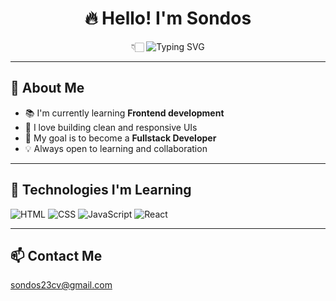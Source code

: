 <h1 align="center">🔥 Hello! I'm Sondos</h1>

<p align="center">
👇🏻  <img src="https://readme-typing-svg.demolab.com?font=Fira+Code&size=22&pause=1000&color=F59E0B&center=true&vCenter=true&width=500&lines=%F0%9F%92%BB+Currently+learning+Frontend...;%F0%9F%9A%80+Aiming+to+become+a+Fullstack+Developer;%F0%9F%92%96+Passionate+about+design+and+development!" alt="Typing SVG" /> 
</p>

---

## 🧠 About Me
- 📚 I'm currently learning **Frontend development**
- 🎨 I love building clean and responsive UIs
- 🚀 My goal is to become a **Fullstack Developer**
- 💡 Always open to learning and collaboration

---

## 🧰 Technologies I'm Learning
![HTML](https://img.shields.io/badge/HTML-E34F26?style=flat-square&logo=html5&logoColor=white)
![CSS](https://img.shields.io/badge/CSS-1572B6?style=flat-square&logo=css3&logoColor=white)
![JavaScript](https://img.shields.io/badge/JavaScript-F7DF1E?style=flat-square&logo=javascript&logoColor=black)
![React](https://img.shields.io/badge/React-20232A?style=flat-square&logo=react&logoColor=61DAFB)

---

## 📫 Contact Me
sondos23cv@gmail.com 
